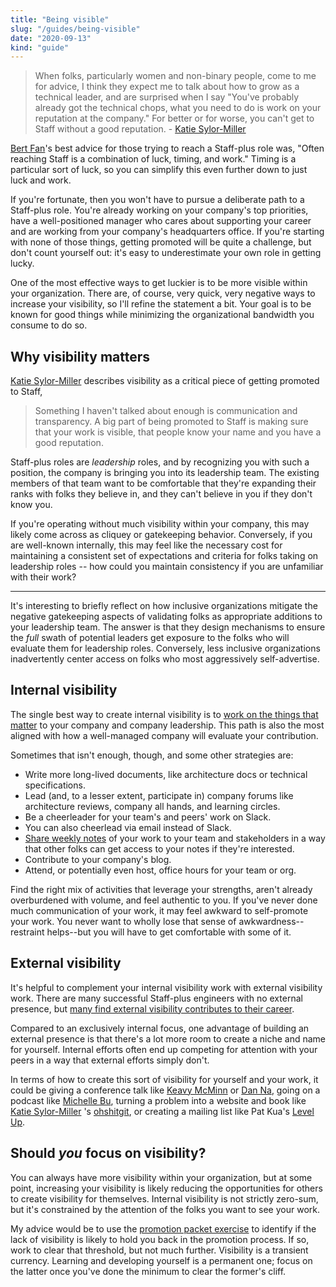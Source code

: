 ```yaml
---
title: "Being visible"
slug: "/guides/being-visible"
date: "2020-09-13"
kind: "guide"
---
```



> When folks, particularly women and non-binary people, come to me for advice, I think they expect me to talk about how to grow as a technical leader, and are surprised when I say "You've probably already got the technical chops, what you need to do is work on your reputation at the company." For better or for worse, you can't get to Staff without a good reputation.
> \- [Katie Sylor-Miller](/stories/katie-sylor-miller)



[Bert Fan](https://staffeng.com/stories/bert-fan)'s best advice for those trying to reach a Staff-plus role was,
"Often reaching Staff is a combination of luck, timing, and work."
Timing is a particular sort of luck, so you can simplify this even further down to just luck and work.

If you're fortunate, then you won't have to pursue a deliberate path to a Staff-plus role. You're already working on your company's top priorities, have a well-positioned manager who cares about supporting your career and are working from your company's headquarters office. If you're starting with none of those things, getting promoted will be quite a challenge, but don't count yourself out: it's easy to underestimate your own role in getting lucky.

One of the most effective ways to get luckier is to be more visible within your organization. There are, of course, very quick, very negative ways to increase your visibility, so I'll refine the statement a bit. Your goal is to be known for good things while minimizing the organizational bandwidth you consume to do so.

## Why visibility matters

[Katie Sylor-Miller](https://staffeng.com/stories/katie-sylor-miller) describes visibility as a critical piece of getting promoted to Staff,

> Something I haven't talked about enough is communication and transparency. A big part of being promoted to Staff is making sure that your work is visible, that people know your name and you have a good reputation.

Staff-plus roles are _leadership_ roles, and by recognizing you with such a position, the company is bringing you into its leadership team. The existing members of that team want to be comfortable that they're expanding their ranks with folks they believe in, and they can't believe in you if they don't know you.

If you're operating without much visibility within your company, this may likely come across as cliquey or gatekeeping behavior. Conversely, if you are well-known internally, this may feel like the necessary cost for maintaining a consistent set of expectations and criteria for folks taking on leadership roles -- how could you maintain consistency if you are unfamiliar with their work?

---

It's interesting to briefly reflect on how inclusive organizations mitigate the negative gatekeeping aspects of validating folks as appropriate additions to your leadership team. The answer is that they design mechanisms to ensure the _full_ swath of potential leaders get exposure to the folks who will evaluate them for leadership roles. Conversely, less inclusive organizations inadvertently center access on folks who most aggressively self-advertise.

## Internal visibility

The single best way to create internal visibility is to [work on the things that matter](https://staffeng.com/guides/work-on-what-matters) to your company and company leadership. This path is also the most aligned with how a well-managed company will evaluate your contribution.

Sometimes that isn't enough, though, and some other strategies are:



*   Write more long-lived documents, like architecture docs or technical specifications.
*   Lead (and, to a lesser extent, participate in) company forums like architecture reviews, company all hands, and learning circles.
*   Be a cheerleader for your team's and peers' work on Slack.
*   You can also cheerlead via email instead of Slack.
*   [Share weekly notes](https://lethain.com/weekly-updates/) of your work to your team and stakeholders in a way that other folks can get access to your notes if they're interested.
*   Contribute to your company's blog.
*   Attend, or potentially even host, office hours for your team or org.

Find the right mix of activities that leverage your strengths, aren't already overburdened with volume, and feel authentic to you. If you've never done much communication of your work, it may feel awkward to self-promote your work. You never want to wholly lose that sense of awkwardness--restraint helps--but you will have to get comfortable with some of it.

## External visibility

It's helpful to complement your internal visibility work with external visibility work. There are many successful Staff-plus engineers with no external presence, but [many find external visibility contributes to their career](https://staffeng.com/guides/network-of-peers).

Compared to an exclusively internal focus, one advantage of building an external presence is that there's a lot more room to create a niche and name for yourself. Internal efforts often end up competing for attention with your peers in a way that external efforts simply don't.

In terms of how to create this sort of visibility for yourself and your work, it could be 
giving a conference talk like [Keavy McMinn](https://staffeng.com/stories/keavy-mcminn) or [Dan Na](https://staffeng.com/stories/dan-na), going on a podcast like [Michelle Bu](https://staffeng.com/stories/michelle-bu), turning a problem into a website and book like [Katie Sylor-Miller](https://staffeng.com/stories/katie-sylor-miller) 's [ohshitgit](https://ohshitgit.com), or creating a mailing list like Pat Kua's [Level Up](http://levelup.patkua.com).

## Should _you_ focus on visibility?

You can always have more visibility within your organization, but at some point, increasing your visibility is likely reducing the opportunities for others to create visibility for themselves. Internal visibility is not strictly zero-sum, but it's constrained by the attention of the folks you want to see your work.

My advice would be to use the [promotion packet exercise](https://staffeng.com/guides/promo-packets) to identify if the lack of visibility is likely to hold you back in the promotion process. If so, work to clear that threshold, but not much further. Visibility is a transient currency. Learning and developing yourself is a permanent one; focus on the latter once you've done the minimum to clear the former's cliff.
